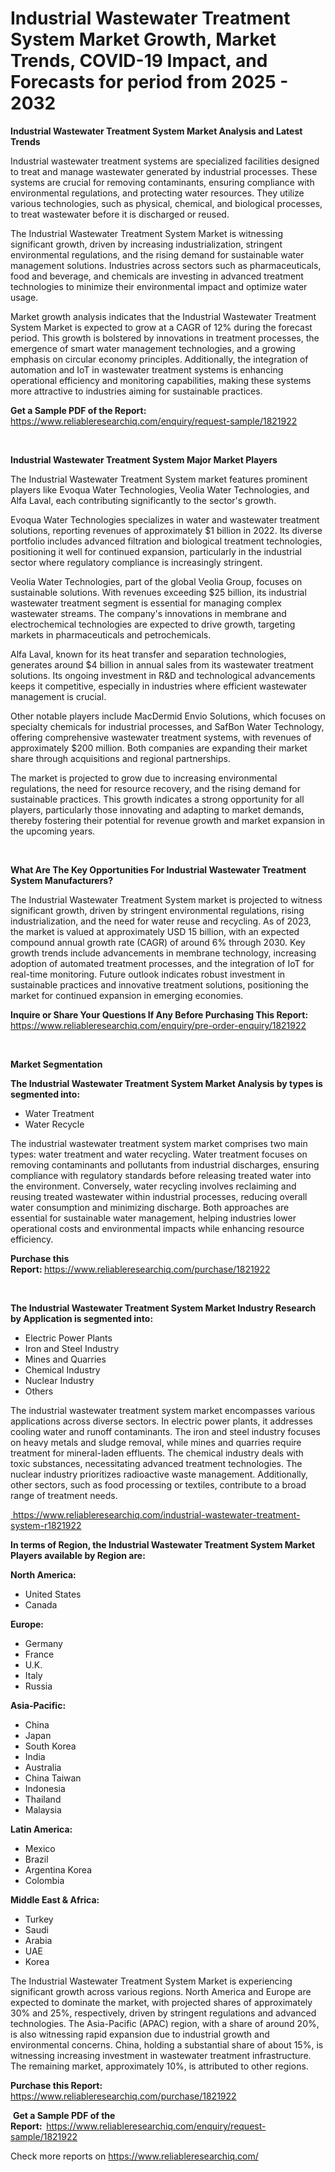 <p><h1>Industrial Wastewater Treatment System Market Growth, Market Trends, COVID-19 Impact, and Forecasts for period from 2025 - 2032</h1></p><p><strong>Industrial Wastewater Treatment System Market Analysis and Latest Trends</strong></p>
<p><p>Industrial wastewater treatment systems are specialized facilities designed to treat and manage wastewater generated by industrial processes. These systems are crucial for removing contaminants, ensuring compliance with environmental regulations, and protecting water resources. They utilize various technologies, such as physical, chemical, and biological processes, to treat wastewater before it is discharged or reused.</p><p>The Industrial Wastewater Treatment System Market is witnessing significant growth, driven by increasing industrialization, stringent environmental regulations, and the rising demand for sustainable water management solutions. Industries across sectors such as pharmaceuticals, food and beverage, and chemicals are investing in advanced treatment technologies to minimize their environmental impact and optimize water usage.</p><p>Market growth analysis indicates that the Industrial Wastewater Treatment System Market is expected to grow at a CAGR of 12% during the forecast period. This growth is bolstered by innovations in treatment processes, the emergence of smart water management technologies, and a growing emphasis on circular economy principles. Additionally, the integration of automation and IoT in wastewater treatment systems is enhancing operational efficiency and monitoring capabilities, making these systems more attractive to industries aiming for sustainable practices.</p></p>
<p><strong>Get a Sample PDF of the Report:&nbsp;</strong> <a href="https://www.reliableresearchiq.com/enquiry/request-sample/1821922?utm_campaign=2386&utm_medium=2&utm_source=Github&utm_content=ia&utm_term=18022025&utm_id=industrial-wastewater-treatment-system">https://www.reliableresearchiq.com/enquiry/request-sample/1821922</a></p>
<p>&nbsp;</p>
<p><strong>Industrial Wastewater Treatment System Major Market Players</strong></p>
<p><p>The Industrial Wastewater Treatment System market features prominent players like Evoqua Water Technologies, Veolia Water Technologies, and Alfa Laval, each contributing significantly to the sector's growth. </p><p>Evoqua Water Technologies specializes in water and wastewater treatment solutions, reporting revenues of approximately $1 billion in 2022. Its diverse portfolio includes advanced filtration and biological treatment technologies, positioning it well for continued expansion, particularly in the industrial sector where regulatory compliance is increasingly stringent.</p><p>Veolia Water Technologies, part of the global Veolia Group, focuses on sustainable solutions. With revenues exceeding $25 billion, its industrial wastewater treatment segment is essential for managing complex wastewater streams. The company's innovations in membrane and electrochemical technologies are expected to drive growth, targeting markets in pharmaceuticals and petrochemicals.</p><p>Alfa Laval, known for its heat transfer and separation technologies, generates around $4 billion in annual sales from its wastewater treatment solutions. Its ongoing investment in R&D and technological advancements keeps it competitive, especially in industries where efficient wastewater management is crucial.</p><p>Other notable players include MacDermid Envio Solutions, which focuses on specialty chemicals for industrial processes, and SafBon Water Technology, offering comprehensive wastewater treatment systems, with revenues of approximately $200 million. Both companies are expanding their market share through acquisitions and regional partnerships.</p><p>The market is projected to grow due to increasing environmental regulations, the need for resource recovery, and the rising demand for sustainable practices. This growth indicates a strong opportunity for all players, particularly those innovating and adapting to market demands, thereby fostering their potential for revenue growth and market expansion in the upcoming years.</p></p>
<p>&nbsp;</p>
<p><strong>What Are The Key Opportunities For Industrial Wastewater Treatment System Manufacturers?</strong></p>
<p><p>The Industrial Wastewater Treatment System market is projected to witness significant growth, driven by stringent environmental regulations, rising industrialization, and the need for water reuse and recycling. As of 2023, the market is valued at approximately USD 15 billion, with an expected compound annual growth rate (CAGR) of around 6% through 2030. Key growth trends include advancements in membrane technology, increasing adoption of automated treatment processes, and the integration of IoT for real-time monitoring. Future outlook indicates robust investment in sustainable practices and innovative treatment solutions, positioning the market for continued expansion in emerging economies.</p></p>
<p><strong>Inquire or Share Your Questions If Any Before Purchasing This Report:</strong> <a href="https://www.reliableresearchiq.com/enquiry/pre-order-enquiry/1821922?utm_campaign=2386&utm_medium=2&utm_source=Github&utm_content=ia&utm_term=18022025&utm_id=industrial-wastewater-treatment-system">https://www.reliableresearchiq.com/enquiry/pre-order-enquiry/1821922</a></p>
<p>&nbsp;</p>
<p><strong>Market Segmentation</strong></p>
<p><strong>The Industrial Wastewater Treatment System Market Analysis by types is segmented into:</strong></p>
<p><ul><li>Water Treatment</li><li>Water Recycle</li></ul></p>
<p><p>The industrial wastewater treatment system market comprises two main types: water treatment and water recycling. Water treatment focuses on removing contaminants and pollutants from industrial discharges, ensuring compliance with regulatory standards before releasing treated water into the environment. Conversely, water recycling involves reclaiming and reusing treated wastewater within industrial processes, reducing overall water consumption and minimizing discharge. Both approaches are essential for sustainable water management, helping industries lower operational costs and environmental impacts while enhancing resource efficiency.</p></p>
<p><strong>Purchase this Report:&nbsp;</strong><a href="https://www.reliableresearchiq.com/purchase/1821922?utm_campaign=2386&utm_medium=2&utm_source=Github&utm_content=ia&utm_term=18022025&utm_id=industrial-wastewater-treatment-system">https://www.reliableresearchiq.com/purchase/1821922</a></p>
<p>&nbsp;</p>
<p><strong>The Industrial Wastewater Treatment System Market Industry Research by Application is segmented into:</strong></p>
<p><ul><li>Electric Power Plants</li><li>Iron and Steel Industry</li><li>Mines and Quarries</li><li>Chemical Industry</li><li>Nuclear Industry</li><li>Others</li></ul></p>
<p><p>The industrial wastewater treatment system market encompasses various applications across diverse sectors. In electric power plants, it addresses cooling water and runoff contaminants. The iron and steel industry focuses on heavy metals and sludge removal, while mines and quarries require treatment for mineral-laden effluents. The chemical industry deals with toxic substances, necessitating advanced treatment technologies. The nuclear industry prioritizes radioactive waste management. Additionally, other sectors, such as food processing or textiles, contribute to a broad range of treatment needs.</p></p>
<p><a href="https://www.reliableresearchiq.com/industrial-wastewater-treatment-system-r1821922?utm_campaign=2386&utm_medium=2&utm_source=Github&utm_content=ia&utm_term=18022025&utm_id=industrial-wastewater-treatment-system">&nbsp;https://www.reliableresearchiq.com/industrial-wastewater-treatment-system-r1821922</a></p>
<p><strong>In terms of Region, the Industrial Wastewater Treatment System Market Players available by Region are:</strong></p>
<p>
    <p> <strong> North America: </strong>
        <ul>
            <li>United States</li>
            <li>Canada</li>
        </ul>
        </p> 
    <p> <strong> Europe: </strong>
        <ul>
            <li>Germany</li>
            <li>France</li>
            <li>U.K.</li>
            <li>Italy</li>
            <li>Russia</li>
        </ul>
        </p> 
    <p> <strong> Asia-Pacific: </strong>
        <ul>
            <li>China</li>
            <li>Japan</li>
            <li>South Korea</li>
            <li>India</li>
            <li>Australia</li>
            <li>China Taiwan</li>
            <li>Indonesia</li>
            <li>Thailand</li>
            <li>Malaysia</li>
        </ul>
        </p> 
    <p> <strong> Latin America: </strong>
        <ul>
            <li>Mexico</li>
            <li>Brazil</li>
            <li>Argentina Korea</li>
            <li>Colombia</li>
        </ul>
        </p> 
    <p> <strong> Middle East & Africa: </strong>
        <ul>
            <li>Turkey</li>
            <li>Saudi</li>
            <li>Arabia</li>
            <li>UAE</li>
            <li>Korea</li>
        </ul>
    </p>
    </p>
<p><p>The Industrial Wastewater Treatment System Market is experiencing significant growth across various regions. North America and Europe are expected to dominate the market, with projected shares of approximately 30% and 25%, respectively, driven by stringent regulations and advanced technologies. The Asia-Pacific (APAC) region, with a share of around 20%, is also witnessing rapid expansion due to industrial growth and environmental concerns. China, holding a substantial share of about 15%, is witnessing increasing investment in wastewater treatment infrastructure. The remaining market, approximately 10%, is attributed to other regions.</p></p>
<p><strong>Purchase this Report: </strong><a href="https://www.reliableresearchiq.com/purchase/1821922?utm_campaign=2386&utm_medium=2&utm_source=Github&utm_content=ia&utm_term=18022025&utm_id=industrial-wastewater-treatment-system">https://www.reliableresearchiq.com/purchase/1821922</a></p>
<p>&nbsp;<strong>Get a Sample PDF of the Report:&nbsp;&nbsp;</strong><a href="https://www.reliableresearchiq.com/enquiry/request-sample/1821922?utm_campaign=2386&utm_medium=2&utm_source=Github&utm_content=ia&utm_term=18022025&utm_id=industrial-wastewater-treatment-system">https://www.reliableresearchiq.com/enquiry/request-sample/1821922</a></p>
<p><strong></strong></p>
<p>Check more reports on <a href="https://www.reliableresearchiq.com/?utm_campaign=2386&utm_medium=2&utm_source=Github&utm_content=ia&utm_term=18022025&utm_id=industrial-wastewater-treatment-system">https://www.reliableresearchiq.com/</a></p>
